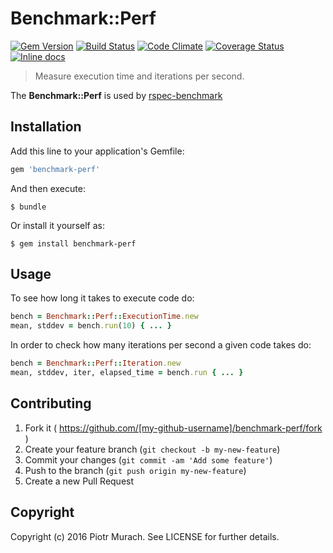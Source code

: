 # Benchmark::Perf

[![Gem Version](https://badge.fury.io/rb/benchmark-perf.svg)][gem]
[![Build Status](https://secure.travis-ci.org/peter-murach/benchmark-perf.svg?branch=master)][travis]
[![Code Climate](https://codeclimate.com/github/peter-murach/benchmark-perf/badges/gpa.svg)][codeclimate]
[![Coverage Status](https://coveralls.io/repos/github/peter-murach/benchmark-perf/badge.svg?branch-master)][coverage]
[![Inline docs](http://inch-ci.org/github/peter-murach/benchmark-perf.svg?branch=master)][inchpages]

[gem]: http://badge.fury.io/rb/benchmark-perf
[travis]: http://travis-ci.org/peter-murach/benchmark-perf
[codeclimate]: https://codeclimate.com/github/peter-murach/benchmark-perf
[coverage]: https://coveralls.io/github/peter-murach/benchmark-perf?branch=master
[inchpages]: http://inch-ci.org/github/peter-murach/benchmark-perf

> Measure execution time and iterations per second.

The **Benchmark::Perf** is used by [rspec-benchmark](https://github.com/peter-murach/rspec-benchmark)

## Installation

Add this line to your application's Gemfile:

```ruby
gem 'benchmark-perf'
```

And then execute:

    $ bundle

Or install it yourself as:

    $ gem install benchmark-perf

## Usage

To see how long it takes to execute code do:

```ruby
bench = Benchmark::Perf::ExecutionTime.new
mean, stddev = bench.run(10) { ... }
```

In order to check how many iterations per second a given code takes do:

```ruby
bench = Benchmark::Perf::Iteration.new
mean, stddev, iter, elapsed_time = bench.run { ... }
```

## Contributing

1. Fork it ( https://github.com/[my-github-username]/benchmark-perf/fork )
2. Create your feature branch (`git checkout -b my-new-feature`)
3. Commit your changes (`git commit -am 'Add some feature'`)
4. Push to the branch (`git push origin my-new-feature`)
5. Create a new Pull Request

## Copyright

Copyright (c) 2016 Piotr Murach. See LICENSE for further details.
